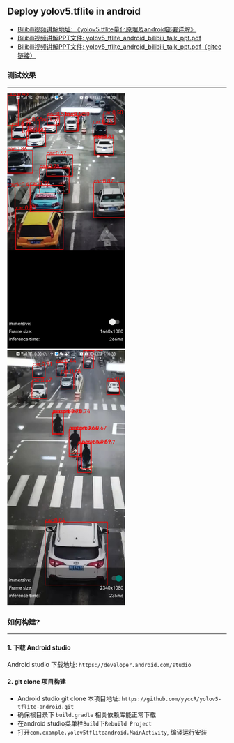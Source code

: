 ## Deploy yolov5.tflite in android

- [Bilibili视频讲解地址: 《yolov5 tflite量化原理及android部署详解》](https://www.bilibili.com/video/BV1La411e7NC?spm_id_from=333.999.0.0)
- [Bilibili视频讲解PPT文件: yolov5_tflite_android_bilibili_talk_ppt.pdf](https://github.com/yyccR/yolov5-tflite-android/raw/master/yolov5_tflite_android_bilibili_talk_ppt.pdf)
- [Bilibili视频讲解PPT文件: yolov5_tflite_android_bilibili_talk_ppt.pdf（gitee链接）](https://gitee.com/yyccR/yolov5-tflite-android/raw/master/yolov5_tflite_android_bilibili_talk_ppt.pdf)

### 测试效果
---

  <img src="https://raw.githubusercontent.com/yyccR/Pictures/master/yolov5_tflite_android/yolov5_tflite_android1.jpeg" width="270" height="585"/>    <img src="https://raw.githubusercontent.com/yyccR/Pictures/master/yolov5_tflite_android/yolov5_tflite_android2.jpeg" width="270" height="585"/>


### 如何构建?
---

#### 1. 下载 Android studio

  Android studio 下载地址: `https://developer.android.com/studio` 

#### 2. git clone 项目构建

- Android studio git clone 本项目地址: `https://github.com/yyccR/yolov5-tflite-android.git`
- 确保根目录下 `build.gradle` 相关依赖库能正常下载
- 在android studio菜单栏`Build`下`Rebuild Project`
- 打开`com.example.yolov5tfliteandroid.MainActivity`, 编译运行安装
